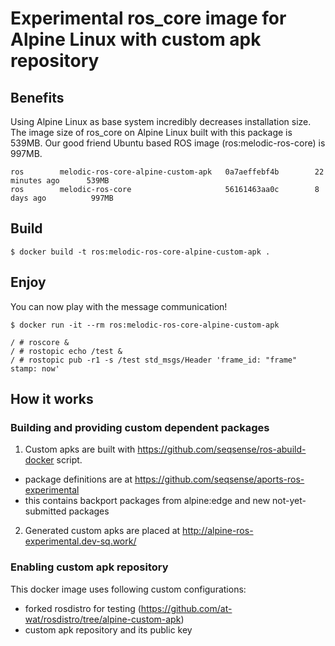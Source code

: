 # Experimental ros_core image for Alpine Linux with custom apk repository

## Benefits

Using Alpine Linux as base system incredibly decreases installation size.
The image size of ros_core on Alpine Linux built with this package is 539MB.
Our good friend Ubuntu based ROS image (ros:melodic-ros-core) is 997MB.

```
ros        melodic-ros-core-alpine-custom-apk   0a7aeffebf4b        22 minutes ago      539MB
ros        melodic-ros-core                     56161463aa0c        8 days ago          997MB
```

## Build

```shell
$ docker build -t ros:melodic-ros-core-alpine-custom-apk .
```

## Enjoy

You can now play with the message communication!

```shell
$ docker run -it --rm ros:melodic-ros-core-alpine-custom-apk
```

```shell
/ # roscore &
/ # rostopic echo /test &
/ # rostopic pub -r1 -s /test std_msgs/Header 'frame_id: "frame"
stamp: now'
```

## How it works

### Building and providing custom dependent packages

1. Custom apks are built with https://github.com/seqsense/ros-abuild-docker script.
  - package definitions are at https://github.com/seqsense/aports-ros-experimental
  - this contains backport packages from alpine:edge and new not-yet-submitted packages
2. Generated custom apks are placed at http://alpine-ros-experimental.dev-sq.work/

### Enabling custom apk repository

This docker image uses following custom configurations:
- forked rosdistro for testing (https://github.com/at-wat/rosdistro/tree/alpine-custom-apk)
- custom apk repository and its public key
